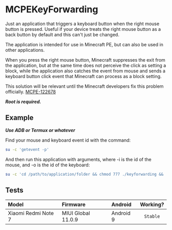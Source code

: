 # MCPEKeyForwarding
Just an application that triggers a keyboard button when the right mouse button is pressed. Useful if your device treats the right mouse button as a back button by default and this can't just be changed.

The application is intended for use in Minecraft PE, but can also be used in other applications.

When you press the right mouse button, Minecraft suppresses the exit from the application, but at the same time does not perceive the click as setting a block, while the application also catches the event from mouse and sends a keyboard button click event that Minecraft can process as a block setting.

This solution will be relevant until the Minecraft developers fix this problem officially.
[MCPE-122678](https://bugs.mojang.com/browse/MCPE-122678)

***Root is required.***

## Example
***Use ADB or Termux or whatever***

Find your mouse and keyboard event id with the command:
```bash
su -c 'getevent -p'
```

And then run this application with arguments, where -i is the id of the mouse, and -o is the id of the keyboard:
```bash
su -c 'cd /path/to/application/folder && chmod 777 ./keyforwarding && ./keyforwarding -i event9 -o event8'
```

## Tests
| Model               | Firmware           | Android   | Working?     |
| :------------------ | :----------------- | :-------- | :----------: |
| Xiaomi Redmi Note 7 | MIUI Global 11.0.9 | Android 9 | ```Stable``` |
